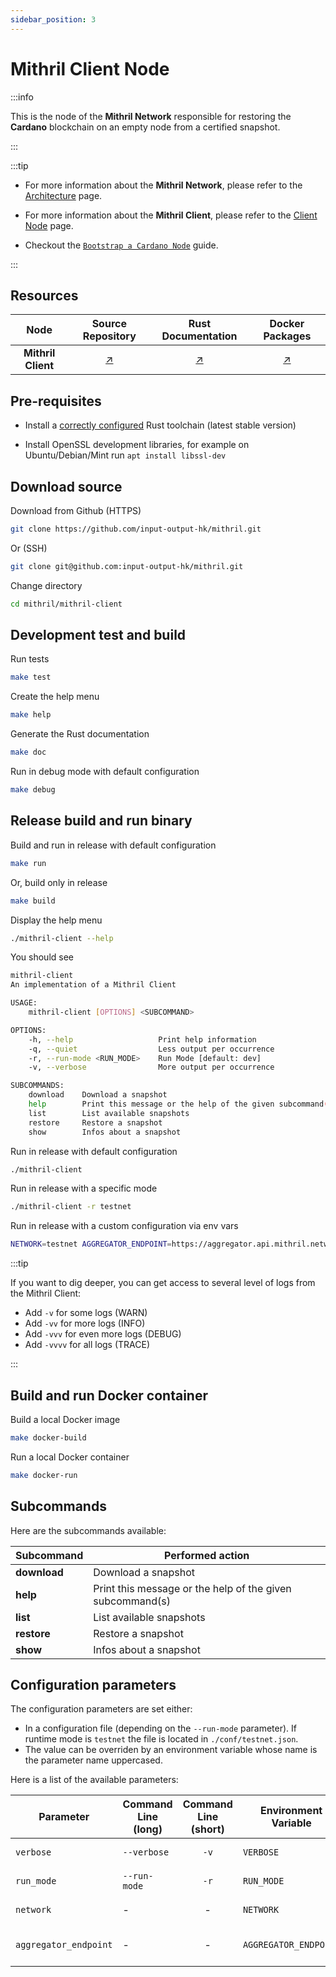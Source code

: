 ```yaml
---
sidebar_position: 3
---
```


# Mithril Client Node

:::info

This is the node of the **Mithril Network** responsible for restoring the **Cardano** blockchain on an empty node from a certified snapshot.

:::

:::tip

* For more information about the **Mithril Network**, please refer to the [Architecture](../../../mithril/mithril-network/architecture.md) page.

* For more information about the **Mithril Client**, please refer to the [Client Node](../../../mithril/mithril-network/client.md) page.

* Checkout the [`Bootstrap a Cardano Node`](../../getting-started/bootstrap-cardano-node.md) guide.

:::

## Resources

| Node | Source Repository | Rust Documentation | Docker Packages |
|:-:|:-----------------:|:------------------:|:---------------:|
**Mithril Client** | [:arrow_upper_right:](https://github.com/input-output-hk/mithril/tree/main/mithril-client) | [:arrow_upper_right:](https://mithril.network/mithril-client/doc/mithril_client/index.html) | [:arrow_upper_right:](https://github.com/input-output-hk/mithril/pkgs/container/mithril-client)

## Pre-requisites

* Install a [correctly configured](https://www.rust-lang.org/learn/get-started) Rust toolchain (latest stable version)

* Install OpenSSL development libraries, for example on Ubuntu/Debian/Mint run `apt install libssl-dev`

## Download source

Download from Github (HTTPS)

```bash
git clone https://github.com/input-output-hk/mithril.git
```

Or (SSH)

```bash
git clone git@github.com:input-output-hk/mithril.git
```

Change directory

```bash
cd mithril/mithril-client
```

## Development test and build

Run tests

```bash
make test
```

Create the help menu

```bash
make help
```

Generate the Rust documentation

```bash
make doc
```

Run in debug mode with default configuration

```bash
make debug
```

## Release build and run binary

Build and run in release with default configuration

```bash
make run
```

Or, build only in release

```bash
make build
```

Display the help menu

```bash
./mithril-client --help
```

You should see

```bash
mithril-client 
An implementation of a Mithril Client

USAGE:
    mithril-client [OPTIONS] <SUBCOMMAND>

OPTIONS:
    -h, --help                   Print help information
    -q, --quiet                  Less output per occurrence
    -r, --run-mode <RUN_MODE>    Run Mode [default: dev]
    -v, --verbose                More output per occurrence

SUBCOMMANDS:
    download    Download a snapshot
    help        Print this message or the help of the given subcommand(s)
    list        List available snapshots
    restore     Restore a snapshot
    show        Infos about a snapshot
```

Run in release with default configuration

```bash
./mithril-client
```

Run in release with a specific mode

```bash
./mithril-client -r testnet
```

Run in release with a custom configuration via env vars

```bash
NETWORK=testnet AGGREGATOR_ENDPOINT=https://aggregator.api.mithril.network/aggregator ./mithril-client
```

:::tip

If you want to dig deeper, you can get access to several level of logs from the Mithril Client:

* Add `-v` for some logs (WARN)
* Add `-vv` for more logs (INFO)
* Add `-vvv` for even more logs (DEBUG)
* Add `-vvvv` for all logs (TRACE)

:::

## Build and run Docker container

Build a local Docker image

```bash
make docker-build
```

Run a local Docker container

```bash
make docker-run
```

## Subcommands

Here are the subcommands available:

| Subcommand | Performed action |
|------------|------------------|
| **download** | Download a snapshot|
| **help** | Print this message or the help of the given subcommand(s)|
| **list** | List available snapshots|
| **restore** | Restore a snapshot|
| **show** | Infos about a snapshot|

## Configuration parameters

The configuration parameters are set either:

* In a configuration file (depending on the `--run-mode` parameter). If runtime mode is `testnet` the file is located in `./conf/testnet.json`.
* The value can be overriden by an environment variable whose name is the parameter name uppercased.

Here is a list of the available parameters:

| Parameter | Command Line (long) |  Command Line (short) | Environment Variable | Description | Default Value | Example | Mandatory |
|-----------|---------------------|:---------------------:|----------------------|-------------|---------------|---------|:---------:|
| `verbose` | `--verbose` | `-v` | `VERBOSE` | Verbosity level | - | Parsed from number of occurences: `-v` for `Warning`, `-vv` for `Info`, `-vvv` for `Debug` and `-vvvv` for `Trace` | :heavy_check_mark: |
| `run_mode` | `--run-mode` | `-r` | `RUN_MODE` | Runtime mode | `dev` | - | :heavy_check_mark: |
| `network` | - | - | `NETWORK` | Cardano network | - | `testnet` or `mainnet` or `devnet` | :heavy_check_mark: |
| `aggregator_endpoint` | - | - | `AGGREGATOR_ENDPOINT` | Aggregator node endpoint | - | `https://aggregator.api.mithril.network/aggregator` | :heavy_check_mark: |
